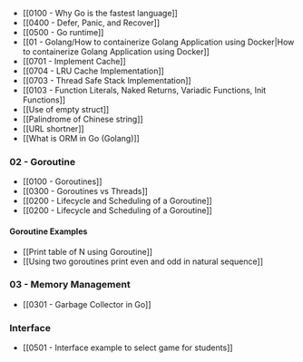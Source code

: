 - [[0100 - Why Go is the fastest language]]
- [[0400 - Defer, Panic, and Recover]]
- [[0500 - Go runtime]]
- [[01 - Golang/How to containerize Golang Application using Docker|How to containerize Golang Application using Docker]]
- [[0701 - Implement Cache]] 
- [[0704 - LRU Cache Implementation]]
- [[0703 - Thread Safe Stack Implementation]]
- [[0103 - Function Literals, Naked Returns, Variadic Functions, Init Functions]]
- [[Use of empty struct]]
- [[Palindrome of Chinese string]]
- [[URL shortner]]
- [[What is ORM in Go (Golang)]]
### 02 - Goroutine
- [[0100 - Goroutines]]
- [[0300 - Goroutines vs Threads]]
- [[0200 - Lifecycle and Scheduling of a Goroutine]]
- [[0200 - Lifecycle and Scheduling of a Goroutine]]
#### Goroutine Examples
- [[Print table of N using Goroutine]]
- [[Using two goroutines print even and odd in natural sequence]]

### 03 - Memory Management
- [[0301 - Garbage Collector in Go]]
### Interface
- [[0501 - Interface example to select game for students]]

